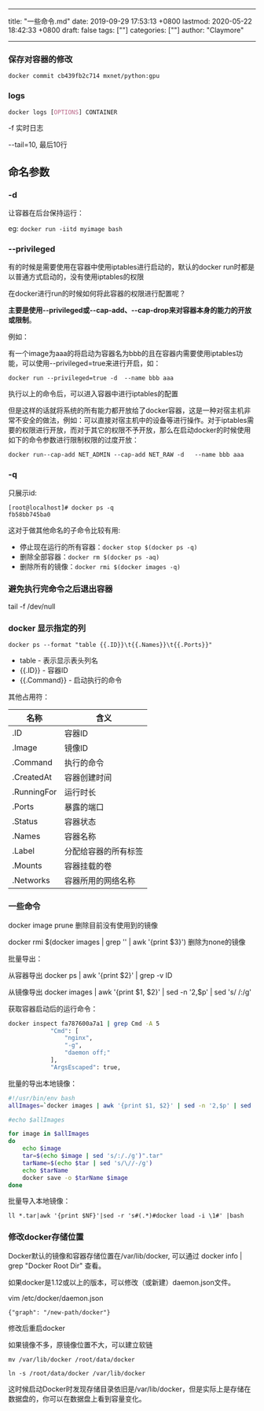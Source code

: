 
---
title: "一些命令.md"
date: 2019-09-29 17:53:13 +0800
lastmod: 2020-05-22 18:42:33 +0800
draft: false
tags: [""]
categories: [""]
author: "Claymore"

---


### 保存对容器的修改

`docker commit cb439fb2c714 mxnet/python:gpu`



### logs

```css
docker logs [OPTIONS] CONTAINER
```

-f   实时日志

--tail=10,  最后10行



## 命名参数

### -d

让容器在后台保持运行：

eg: `docker run -iitd myimage bash`



### --privileged

有的时候是需要使用在容器中使用iptables进行启动的，默认的docker run时都是以普通方式启动的，没有使用iptables的权限

在docker进行run的时候如何将此容器的权限进行配置呢？

**主要是使用--privileged或--cap-add、--cap-drop来对容器本身的能力的开放或限制**。

例如：

有一个image为aaa的将启动为容器名为bbb的且在容器内需要使用iptables功能，可以使用--privileged=true来进行开启，如：

`docker run --privileged=true -d  --name bbb aaa`

执行以上的命令后，可以进入容器中进行iptables的配置

但是这样的话就将系统的所有能力都开放给了docker容器，这是一种对宿主机非常不安全的做法，例如：可以直接对宿主机中的设备等进行操作。对于iptables需要的权限进行开放，而对于其它的权限不予开放，那么在启动docker的时候使用如下的命令参数进行限制权限的过度开放：

`docker run--cap-add NET_ADMIN --cap-add NET_RAW -d   --name bbb aaa`



### -q

只展示id:

```
[root@localhost]# docker ps -q
fb58bb745ba0
```

这对于做其他命名的子命令比较有用:

* 停止现在运行的所有容器：`docker stop $(docker ps -q)`
* 删除全部容器：`docker rm $(docker ps -aq)`
* 删除所有的镜像：`docker rmi $(docker images -q)`



### 避免执行完命令之后退出容器
tail -f /dev/null



### docker 显示指定的列

```shell
docker ps --format "table {{.ID}}\t{{.Names}}\t{{.Ports}}"
```

- table - 表示显示表头列名
- {{.ID}} - 容器ID
- {{.Command}} - 启动执行的命令

其他占用符：

| 名称        | 含义                 |
| ----------- | -------------------- |
| .ID         | 容器ID               |
| .Image      | 镜像ID               |
| .Command    | 执行的命令           |
| .CreatedAt  | 容器创建时间         |
| .RunningFor | 运行时长             |
| .Ports      | 暴露的端口           |
| .Status     | 容器状态             |
| .Names      | 容器名称             |
| .Label      | 分配给容器的所有标签 |
| .Mounts     | 容器挂载的卷         |
| .Networks   | 容器所用的网络名称   |



### 一些命令

 docker image prune  删除目前没有使用到的镜像

docker rmi $(docker images | grep '<none>' | awk '{print $3}')  删除为none的镜像

批量导出：

从容器导出 docker ps  | awk '{print $2}' | grep -v ID

从镜像导出  docker images | awk '{print $1, $2}' | sed -n '2,$p' | sed 's/ /:/g'

获取容器启动后的运行命令：

``` bash
docker inspect fa787600a7a1 | grep Cmd -A 5
            "Cmd": [
                "nginx",
                "-g",
                "daemon off;"
            ],
            "ArgsEscaped": true,
```

批量的导出本地镜像：

``` sh
#!/usr/bin/env bash
allImages=`docker images | awk '{print $1, $2}' | sed -n '2,$p' | sed 's/ /:/g'`

#echo $allImages

for image in $allImages
do
    echo $image
    tar=$(echo $image | sed 's/:/./g')".tar"
    tarName=$(echo $tar | sed 's/\//-/g')
    echo $tarName
    docker save -o $tarName $image
done
```

批量导入本地镜像：

```
ll *.tar|awk '{print $NF}'|sed -r 's#(.*)#docker load -i \1#' |bash
```





### 修改docker存储位置

Docker默认的镜像和容器存储位置在/var/lib/docker, 可以通过 docker info | grep "Docker Root Dir" 查看。

如果docker是1.12或以上的版本，可以修改（或新建）daemon.json文件。

vim /etc/docker/daemon.json 

`{"graph": "/new-path/docker"}`

修改后重启docker

如果镜像不多，原镜像位置不大，可以建立软链

```
mv /var/lib/docker /root/data/docker

ln -s /root/data/docker /var/lib/docker
```

这时候启动Docker时发现存储目录依旧是/var/lib/docker，但是实际上是存储在数据盘的，你可以在数据盘上看到容量变化。
